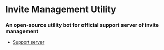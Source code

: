 # Invite Management Utility

### An open-source utility bot for official support server of invite management

- [Support server](https://dsc.gg/invi-support)